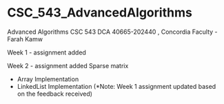 # CSC_543_AdvancedAlgorithms
Advanced Algorithms CSC 543 DCA 40665-202440 , Concordia Faculty - Farah Kamw


Week 1 - assignment added 

Week 2 - assignment added 
Sparse matrix
 - Array Implementation
 - LinkedList Implementation
(*Note: Week 1 assignment updated based on the feedback received)
